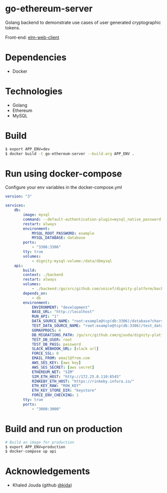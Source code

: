 # go-ethereum-server
Golang backend to demonstrate use cases of user generated cryptographic tokens.

Front-end: [elm-web-client](https://github.com/unicef/elm-web-client)

# Dependencies
- Docker

# Technologies
- Golang
- Ethereum
- MySQL

# Build
```bash
$ export APP_ENV=dev
$ docker build -t go-ethereum-server --build-arg APP_ENV .
```

# Run using docker-compose
Configure your env variables in the docker-compose.yml

```yml
version: "3"

services:
    db:
        image: mysql
        command: --default-authentication-plugin=mysql_native_password
        restart: always
        environment:
            MYSQL_ROOT_PASSWORD: example
            MYSQL_DATABASE: database
        ports:
            - "3306:3306"
        tty: true
        volumes:
            - dignity-mysql-volume:/data/dbmysql
    api:
        build:
        context: ./backend
        restart: always
        volumes:
            - ./backend:/go/src/github.com/unicef/dignity-platform/backend
        depends_on:
            - db
        environment:
            ENVIRONMENT: "development"
            BASE_URL: "http://localhost"
            RUN_API: "1"
            DATA_SOURCE_NAME: "root:example@tcp(db:3306)/database?charset=utf8mb4,utf8&parseTime=true"
            TEST_DATA_SOURCE_NAME: "root:example@tcp(db:3306)/test_database?charset=utf8mb4,utf8&parseTime=true"
            GOMAXPROCS: 4
            DB_MIGRATIONS_PATH: /go/src/github.com/qjouda/dignity-platform/backend/db_migrations
            TEST_DB_USER: root
            TEST_DB_PASS: password
            SLACK_WEBHOOK_URL: [slack url]
            FORCE_SSL: 0
            EMAIL_FROM: email@from.com
            AWS_SES_KEY: [aws key]
            AWS_SES_SECRET: [aws secret]
            ETHEREUM_NET: "SIM"
            SIM_ETH_HOST: "http://172.25.0.110:8545"
            RINKEBY_ETH_HOST: "https://rinkeby.infura.io/"
            ETH_KEY_RAW: "ROW_KEY"
            ETH_KEY_STORE_DIR: "keystore"
            FORCE_ENV_CHECKING: 1
        tty: true
        ports:
            - "3000:3000"
```

# Build and run on production
```bash
# Build an image for production
$ export APP_ENV=production
$ docker-compose up api
```


# Acknowledgements
- Khaled Jouda (github [@kjda](https://github.com/kjda))
